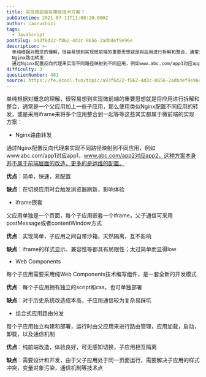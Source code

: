 ```yaml
---
title: 实现微前端有哪些技术方案？
pubDatetime: 2021-07-11T11:08:20.000Z
author: caorushizi
tags:
  - JavaScript
postSlug: a93f6d22-f862-4d3c-8656-2adbdef9e96e
description: >-
  单纯根据对概念的理解，很容易想到实现微前端的重要思想就是将应用进行拆解和整合，通常是一个父应用加上一些子应用，那么使用类似Nginx配置不同应用的转发，或是采用iframe来将多个应用整合到一起等等这些其实都属于微前端的实现方案：
  Nginx路由转发
  通过Nginx配置反向代理来实现不同路径映射到不同应用，例如www.abc.com/app1对应app1，www.abc.com/app2对应app
difficulty: 3
questionNumber: 481
source: https://fe.ecool.fun/topic/a93f6d22-f862-4d3c-8656-2adbdef9e96e
---
```


单纯根据对概念的理解，很容易想到实现微前端的重要思想就是将应用进行拆解和整合，通常是一个父应用加上一些子应用，那么使用类似Nginx配置不同应用的转发，或是采用iframe来将多个应用整合到一起等等这些其实都属于微前端的实现方案：

* Nginx路由转发	

通过Nginx配置反向代理来实现不同路径映射到不同应用，例如www.abc.com/app1对应app1，www.abc.com/app2对应app2，这种方案本身并不属于前端层面的改造，更多的是运维的配置。	

**优点**：简单，快速，易配置

**缺点**：在切换应用时会触发浏览器刷新，影响体验

* iframe嵌套	

父应用单独是一个页面，每个子应用嵌套一个iframe，父子通信可采用postMessage或者contentWindow方式	

**优点**：实现简单，子应用之间自带沙箱，天然隔离，互不影响	

**缺点**：iframe的样式显示、兼容性等都具有局限性；太过简单而显得low

* Web Components	

每个子应用需要采用纯Web Components技术编写组件，是一套全新的开发模式	

**优点**：每个子应用拥有独立的script和css，也可单独部署	

**缺点**：对于历史系统改造成本高，子应用通信较为复杂易踩坑

* 组合式应用路由分发	

每个子应用独立构建和部署，运行时由父应用来进行路由管理，应用加载，启动，卸载，以及通信机制	

**优点**：纯前端改造，体验良好，可无感知切换，子应用相互隔离	

**缺点**：需要设计和开发，由于父子应用处于同一页面运行，需要解决子应用的样式冲突，变量对象污染，通信机制等技术点

